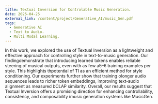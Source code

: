```yaml
---
title: Textual Inversion for Controlable Music Generation.
date: 2025-04-25
external_link: /content/project/Generative_AI/music_Gen.pdf
tags:
  - Generative AI
  - Text to Audio.
  - Multi Modal Learning.
---
```


In this work, we explored the use of Textual Inversion as a lightweight and effective approach for controlling style in text-to-music generation. Our findingdemonstrate that introducing learned tokens enables reliable steering of musical outputs, even with as few a5–6 training examples per style. This highlights thpotential of TI as an efficient method for style conditioning. Our experiments further show that training olonger audio sequences leads to richer token embeddings, improving text-audio alignment as measured bCLAP similarity. Overall, our results suggest that Textual Inversion offers a promising direction for enhancing controllability, consistency, and composability imusic generation systems like MusicGen.